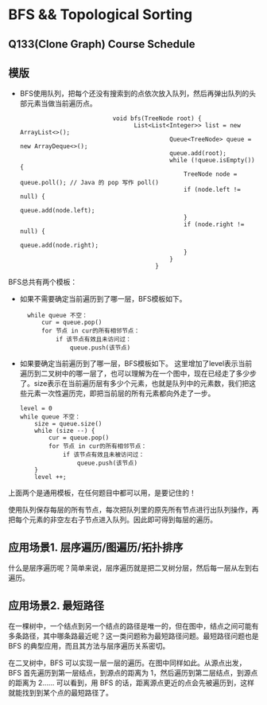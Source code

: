 # BFS && Topological Sorting
## Q133(Clone Graph) Course Schedule
## 模版
* BFS使用队列，把每个还没有搜索到的点依次放入队列，然后再弹出队列的头部元素当做当前遍历点。


                                void bfs(TreeNode root) {
                                      List<List<Integer>> list = new ArrayList<>();
                                                Queue<TreeNode> queue = new ArrayDeque<>();
                                                queue.add(root);
                                                while (!queue.isEmpty()) {
                                                    TreeNode node = queue.poll(); // Java 的 pop 写作 poll()
                                                    if (node.left != null) {
                                                        queue.add(node.left);
                                                    }
                                                    if (node.right != null) {
                                                        queue.add(node.right);
                                                    }
                                                }
                                            }

BFS总共有两个模板：

* 如果不需要确定当前遍历到了哪一层，BFS模板如下。

        while queue 不空：
            cur = queue.pop()
            for 节点 in cur的所有相邻节点：
                if 该节点有效且未访问过：
                    queue.push(该节点)
* 如果要确定当前遍历到了哪一层，BFS模板如下。
这里增加了level表示当前遍历到二叉树中的哪一层了，也可以理解为在一个图中，现在已经走了多少步了。size表示在当前遍历层有多少个元素，也就是队列中的元素数，我们把这些元素一次性遍历完，即把当前层的所有元素都向外走了一步。

      level = 0
      while queue 不空：
          size = queue.size()
          while (size --) {
              cur = queue.pop()
              for 节点 in cur的所有相邻节点：
                  if 该节点有效且未被访问过：
                      queue.push(该节点)
          }
          level ++;
          
上面两个是通用模板，在任何题目中都可以用，是要记住的！

使用队列保存每层的所有节点，每次把队列里的原先所有节点进行出队列操作，再把每个元素的非空左右子节点进入队列。因此即可得到每层的遍历。



## 应用场景1. 层序遍历/图遍历/拓扑排序
什么是层序遍历呢？简单来说，层序遍历就是把二叉树分层，然后每一层从左到右遍历。


## 应用场景2. 最短路径

在一棵树中，一个结点到另一个结点的路径是唯一的，但在图中，结点之间可能有多条路径，其中哪条路最近呢？这一类问题称为最短路径问题。最短路径问题也是 BFS 的典型应用，而且其方法与层序遍历关系密切。

在二叉树中，BFS 可以实现一层一层的遍历。在图中同样如此。从源点出发，BFS 首先遍历到第一层结点，到源点的距离为 1，然后遍历到第二层结点，到源点的距离为 2…… 可以看到，用 BFS 的话，距离源点更近的点会先被遍历到，这样就能找到到某个点的最短路径了。


